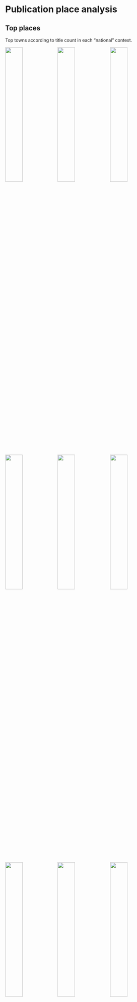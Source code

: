 Publication place analysis
==========================

Top places
----------

Top towns according to title count in each “national” context.

<img src="place_files/figure-markdown_strict/top_place-1.png" width="33%" /><img src="place_files/figure-markdown_strict/top_place-2.png" width="33%" /><img src="place_files/figure-markdown_strict/top_place-3.png" width="33%" /><img src="place_files/figure-markdown_strict/top_place-4.png" width="33%" /><img src="place_files/figure-markdown_strict/top_place-5.png" width="33%" /><img src="place_files/figure-markdown_strict/top_place-6.png" width="33%" /><img src="place_files/figure-markdown_strict/top_place-7.png" width="33%" /><img src="place_files/figure-markdown_strict/top_place-8.png" width="33%" /><img src="place_files/figure-markdown_strict/top_place-9.png" width="33%" /><img src="place_files/figure-markdown_strict/top_place-10.png" width="33%" /><img src="place_files/figure-markdown_strict/top_place-11.png" width="33%" /><img src="place_files/figure-markdown_strict/top_place-12.png" width="33%" /><img src="place_files/figure-markdown_strict/top_place-13.png" width="33%" /><img src="place_files/figure-markdown_strict/top_place-14.png" width="33%" /><img src="place_files/figure-markdown_strict/top_place-15.png" width="33%" /><img src="place_files/figure-markdown_strict/top_place-16.png" width="33%" /><img src="place_files/figure-markdown_strict/top_place-17.png" width="33%" /><img src="place_files/figure-markdown_strict/top_place-18.png" width="33%" /><img src="place_files/figure-markdown_strict/top_place-19.png" width="33%" /><img src="place_files/figure-markdown_strict/top_place-20.png" width="33%" /><img src="place_files/figure-markdown_strict/top_place-21.png" width="33%" /><img src="place_files/figure-markdown_strict/top_place-22.png" width="33%" /><img src="place_files/figure-markdown_strict/top_place-23.png" width="33%" /><img src="place_files/figure-markdown_strict/top_place-24.png" width="33%" /><img src="place_files/figure-markdown_strict/top_place-25.png" width="33%" /><img src="place_files/figure-markdown_strict/top_place-26.png" width="33%" /><img src="place_files/figure-markdown_strict/top_place-27.png" width="33%" /><img src="place_files/figure-markdown_strict/top_place-28.png" width="33%" /><img src="place_files/figure-markdown_strict/top_place-29.png" width="33%" /><img src="place_files/figure-markdown_strict/top_place-30.png" width="33%" /><img src="place_files/figure-markdown_strict/top_place-31.png" width="33%" /><img src="place_files/figure-markdown_strict/top_place-32.png" width="33%" /><img src="place_files/figure-markdown_strict/top_place-33.png" width="33%" /><img src="place_files/figure-markdown_strict/top_place-34.png" width="33%" /><img src="place_files/figure-markdown_strict/top_place-35.png" width="33%" /><img src="place_files/figure-markdown_strict/top_place-36.png" width="33%" /><img src="place_files/figure-markdown_strict/top_place-37.png" width="33%" /><img src="place_files/figure-markdown_strict/top_place-38.png" width="33%" /><img src="place_files/figure-markdown_strict/top_place-39.png" width="33%" /><img src="place_files/figure-markdown_strict/top_place-40.png" width="33%" /><img src="place_files/figure-markdown_strict/top_place-41.png" width="33%" /><img src="place_files/figure-markdown_strict/top_place-42.png" width="33%" /><img src="place_files/figure-markdown_strict/top_place-43.png" width="33%" /><img src="place_files/figure-markdown_strict/top_place-44.png" width="33%" /><img src="place_files/figure-markdown_strict/top_place-45.png" width="33%" /><img src="place_files/figure-markdown_strict/top_place-46.png" width="33%" /><img src="place_files/figure-markdown_strict/top_place-47.png" width="33%" /><img src="place_files/figure-markdown_strict/top_place-48.png" width="33%" /><img src="place_files/figure-markdown_strict/top_place-49.png" width="33%" /><img src="place_files/figure-markdown_strict/top_place-50.png" width="33%" /><img src="place_files/figure-markdown_strict/top_place-51.png" width="33%" /><img src="place_files/figure-markdown_strict/top_place-52.png" width="33%" /><img src="place_files/figure-markdown_strict/top_place-53.png" width="33%" /><img src="place_files/figure-markdown_strict/top_place-54.png" width="33%" /><img src="place_files/figure-markdown_strict/top_place-55.png" width="33%" /><img src="place_files/figure-markdown_strict/top_place-56.png" width="33%" /><img src="place_files/figure-markdown_strict/top_place-57.png" width="33%" /><img src="place_files/figure-markdown_strict/top_place-58.png" width="33%" /><img src="place_files/figure-markdown_strict/top_place-59.png" width="33%" /><img src="place_files/figure-markdown_strict/top_place-60.png" width="33%" /><img src="place_files/figure-markdown_strict/top_place-61.png" width="33%" /><img src="place_files/figure-markdown_strict/top_place-62.png" width="33%" /><img src="place_files/figure-markdown_strict/top_place-63.png" width="33%" /><img src="place_files/figure-markdown_strict/top_place-64.png" width="33%" /><img src="place_files/figure-markdown_strict/top_place-65.png" width="33%" /><img src="place_files/figure-markdown_strict/top_place-66.png" width="33%" /><img src="place_files/figure-markdown_strict/top_place-67.png" width="33%" /><img src="place_files/figure-markdown_strict/top_place-68.png" width="33%" /><img src="place_files/figure-markdown_strict/top_place-69.png" width="33%" />

Countries per catalog
---------------------

Summary of selected countries per catalog, for quality control purposes.
Should have the same countries than above.

    ## [1] "estc"
    ## 
    ##                                   Ambiguous               Antiqua 
    ##                   608                     2                    21 
    ##                 Aruba             Australia               Austria 
    ##                     2                     3                    31 
    ##               Bahamas              Barbados               Belgium 
    ##                    19                    58                   562 
    ##                Canada                  Cuba        Czech Republic 
    ##                   976                     3                     2 
    ##        Czezh Republic               Denmark              Dominica 
    ##                     1                    34                    45 
    ##               England                France                Geneva 
    ##                346600                  3861                     1 
    ##               Germany               Grenada            Guadaloupe 
    ##                   825                    17                     4 
    ##             Guernesey              Guernsey                 Haiti 
    ##                    12                    11                    51 
    ##               Hamburg               Hungary                 India 
    ##                     1                     2                   310 
    ##               Ireland           Isle of Man                 Italy 
    ##                 26621                    17                   243 
    ##               Jamaica                Latvia                 Malta 
    ##                   249                     3                    10 
    ##            Martinique                Mexico           Netherlands 
    ##                    11                     1                  2138 
    ##      Northern Ireland                Poland              Portugal 
    ##                   872                     6                    11 
    ##                Russia Saint Kitts and Nevis           Saint Lucia 
    ##                    25                    20                     1 
    ##              Scotland          South Africa                 Spain 
    ##                 38980                     1                    15 
    ##             Sri Lanka          St Eustatius            St Vincent 
    ##                     2                     1                    33 
    ##                Sweden           Switzerland   Trinidad and Tobago 
    ##                    32                   290                     4 
    ##                Turkey                   USA                 Wales 
    ##                     1                 33615                     1 
    ## [1] "----------"
    ## [1] "snb"
    ## 
    ##        Austria        Belgium         Canada     Copenhagen Czech Republic 
    ##              7              9              1             19              2 
    ##        Denmark        England        Estonia        Finland         France 
    ##            219            353            162           1087            164 
    ##        Germany        Ireland          Italy         Latvia      Lithuania 
    ##            929              3             78             81              9 
    ##    Netherlands         Norway         Poland       Portugal         Russia 
    ##            193              4             71              7             27 
    ##       Scotland          Spain         Sweden    Switzerland        Ukraine 
    ##              4              8          40048             30              1 
    ##            USA 
    ##             11 
    ## [1] "----------"
    ## [1] "fnb"
    ## 
    ##     Austria     Belgium  Copenhagen     Denmark     England     Estonia 
    ##           1           2           3          13          31         248 
    ##     Finland      France     Germany       Italy      Latvia   Lithuania 
    ##       11751          28         225           4          37           1 
    ## Netherlands      Poland    Portugal      Russia    Scotland       Spain 
    ##          65           6           1          55           1           1 
    ##      Sweden Switzerland 
    ##        3462           1 
    ## [1] "----------"
    ## [1] "stcn"
    ## 
    ##                Ambiguous                Australia                  Austria 
    ##                        1                       63                      117 
    ##                  Belarus                  Belgium                   Canada 
    ##                        1                     5247                        1 
    ##           Czech Republic                  Denmark                  England 
    ##                        6                       12                     1200 
    ##                  Estonia                  Finland                   France 
    ##                        5                       31                     1843 
    ##                  Germany                    Haiti                  Hungary 
    ##                     4099                        1                        4 
    ##                    India                Indonesia                     Iraq 
    ##                        2                        3                        2 
    ##                  Ireland                    Italy                Lithuania 
    ##                        8                      347                        1 
    ##              Netherlands                Nicaragua                   Norway 
    ##                   129027                        1                       52 
    ##                   Poland                 Portugal                   Russia 
    ##                       20                        8                        6 
    ##    Saint Kitts and Nevis                 Scotland                 Slovakia 
    ##                        1                       67                        2 
    ##                    Spain                Sri Lanka                 Suriname 
    ##                       17                       43                     4836 
    ##                   Sweden              Switzerland                   Turkey 
    ##                       93                       57                        9 
    ##                  Ukraine           United Kingdom United States of America 
    ##                        1                        2                      957 
    ##                      USA 
    ##                      651 
    ## [1] "----------"
    ## [1] "stcv"
    ## 
    ##        Austria        Belgium Czech Republic        England         France 
    ##             10          20669              1             43            155 
    ##        Germany          Italy    Netherlands       Scotland         Sweden 
    ##             36              5            120              1              2 
    ##    Switzerland            USA 
    ##              3              1 
    ## [1] "----------"

